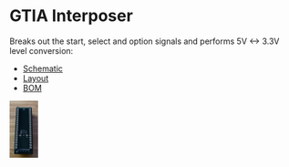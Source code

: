 # GTIA Interposer

Breaks out the start, select and option signals and performs 5V <-> 3.3V level conversion:

- [Schematic](/pdf/gtia-interposer-schematic.pdf)
- [Layout](/pdf/gtia-interposer-layout.pdf)
- [BOM](/bom/gtia-interposer.md)

<img src="/jpeg/keyboard-usb/gtia-interposer.jpeg" height="100">
